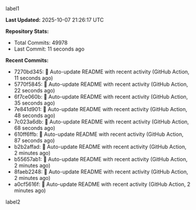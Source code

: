 
label1 
<!-- ACTIVITY_START -->
**Last Updated:** 2025-10-07 21:26:17 UTC

**Repository Stats:**
- Total Commits: 49978
- Last Commit: 11 seconds ago

**Recent Commits:**
- 7270bd345: 🤖 Auto-update README with recent activity (GitHub Action, 11 seconds ago)
- 5770f5845: 🤖 Auto-update README with recent activity (GitHub Action, 22 seconds ago)
- 6f7ce060b: 🤖 Auto-update README with recent activity (GitHub Action, 35 seconds ago)
- 7e841d901: 🤖 Auto-update README with recent activity (GitHub Action, 48 seconds ago)
- 7c023a6db: 🤖 Auto-update README with recent activity (GitHub Action, 68 seconds ago)
- 610ff6ffb: 🤖 Auto-update README with recent activity (GitHub Action, 87 seconds ago)
- b2b2affad: 🤖 Auto-update README with recent activity (GitHub Action, 2 minutes ago)
- b55657ab1: 🤖 Auto-update README with recent activity (GitHub Action, 2 minutes ago)
- 8faeb2248: 🤖 Auto-update README with recent activity (GitHub Action, 2 minutes ago)
- a0cf5616f: 🤖 Auto-update README with recent activity (GitHub Action, 2 minutes ago)
<!-- ACTIVITY_END -->

label2
